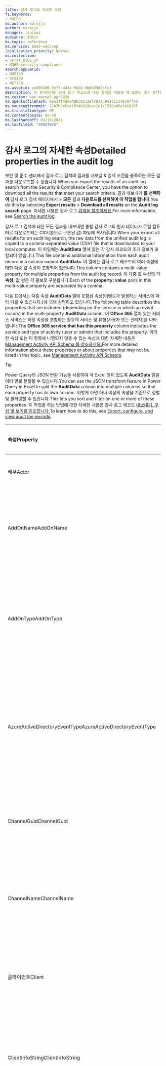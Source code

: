```yaml
---
title: 감사 로그의 자세한 속성
f1.keywords:
- NOCSH
ms.author: markjjo
author: markjjo
manager: laurawi
audience: Admin
ms.topic: reference
ms.service: O365-seccomp
localization_priority: Normal
ms.collection:
- Strat_O365_IP
- M365-security-compliance
search.appverid:
- MOE150
- BCS160
- MET150
ms.assetid: ce004100-9e7f-443e-942b-9b04098fcfc3
description: 이 문서에서는 감사 로그 레코드에 대한 결과를 내보낼 때 포함된 추가 Office 365 제공합니다.
ms.custom: seo-marvel-apr2020
ms.openlocfilehash: 69a34f4de948bc9533ef2872d94171134e50ffea
ms.sourcegitcommit: 27b2b2e5c41934b918cac2c171556c45e36661bf
ms.translationtype: MT
ms.contentlocale: ko-KR
ms.lasthandoff: 03/19/2021
ms.locfileid: "50927076"
---
```

# <a name="detailed-properties-in-the-audit-log"></a><span data-ttu-id="b3e05-103">감사 로그의 자세한 속성</span><span class="sxs-lookup"><span data-stu-id="b3e05-103">Detailed properties in the audit log</span></span>

<span data-ttu-id="b3e05-104">보안 및 준수 센터에서 감사 로그 검색의 결과를 내보낼 & 검색 조건을 충족하는 모든 결과를 다운로드할 수 있습니다.</span><span class="sxs-lookup"><span data-stu-id="b3e05-104">When you export the results of an audit log search from the Security & Compliance Center, you have the option to download all the results that meet your search criteria.</span></span> <span data-ttu-id="b3e05-105">결과 내보내기 **를 선택하여** 감사 로그 검색 페이지에서 \> **모든** 결과 **다운로드를 선택하여 이 작업을 합니다.**</span><span class="sxs-lookup"><span data-stu-id="b3e05-105">You do this by selecting **Export results** \> **Download all results** on the **Audit log search** page.</span></span> <span data-ttu-id="b3e05-106">자세한 내용은 감사 로그 [검색을 참조하세요.](search-the-audit-log-in-security-and-compliance.md)</span><span class="sxs-lookup"><span data-stu-id="b3e05-106">For more information, see [Search the audit log](search-the-audit-log-in-security-and-compliance.md).</span></span>
  
 <span data-ttu-id="b3e05-107">감사 로그 검색에 대한 모든 결과를 내보내면 통합 감사 로그의 원시 데이터가 로컬 컴퓨터로 다운로드되는 CSV(콤보로 구분된 값) 파일에 복사됩니다.</span><span class="sxs-lookup"><span data-stu-id="b3e05-107">When your export all results for an audit log search, the raw data from the unified audit log is copied to a comma-separated value (CSV) file that is downloaded to your local computer.</span></span> <span data-ttu-id="b3e05-108">이 파일에는 **AuditData** 열에 있는 각 감사 레코드의 추가 정보가 포함되어 있습니다.</span><span class="sxs-lookup"><span data-stu-id="b3e05-108">This file contains additional information from each audit record in a column named **AuditData**.</span></span> <span data-ttu-id="b3e05-109">이 열에는 감사 로그 레코드의 여러 속성에 대한 다중 값 속성이 포함되어 있습니다.</span><span class="sxs-lookup"><span data-stu-id="b3e05-109">This column contains a multi-value property for multiple properties from the audit log record.</span></span> <span data-ttu-id="b3e05-110">이 다중 값 속성의 각 **속성:** 값 쌍은 각 콤보로 구분됩니다.</span><span class="sxs-lookup"><span data-stu-id="b3e05-110">Each of the **property: value** pairs in this multi-value property are separated by a comma.</span></span> 
  
<span data-ttu-id="b3e05-111">다음 표에서는 다중 속성 **AuditData** 열에 포함된 속성(이벤트가 발생하는 서비스에 따라 다를 수 있습니다.)에 대해 설명하고 있습니다.</span><span class="sxs-lookup"><span data-stu-id="b3e05-111">The following table describes the properties that are included (depending on the service in which an event occurs) in the multi-property **AuditData** column.</span></span> <span data-ttu-id="b3e05-112">이 **Office 365** 열이 있는 서비스 서비스는 해당 속성을 포함하는 활동의 서비스 및 유형(사용자 또는 관리자)을 나타냅니다.</span><span class="sxs-lookup"><span data-stu-id="b3e05-112">The **Office 365 service that has this property** column indicates the service and type of activity (user or admin) that includes the property.</span></span> <span data-ttu-id="b3e05-113">이러한 속성 또는 이 항목에 나열되지 않을 수 있는 속성에 대한 자세한 내용은 [Management Activity API Schema 를 참조하세요.](/office/office-365-management-api/office-365-management-activity-api-schema)</span><span class="sxs-lookup"><span data-stu-id="b3e05-113">For more detailed information about these properties or about properties that may not be listed in this topic, see [Management Activity API Schema](/office/office-365-management-api/office-365-management-activity-api-schema).</span></span>
  
> [!TIP]
> <span data-ttu-id="b3e05-114">Power Query의 JSON 변환 기능을 사용하여 각 Excel 열이 있도록 **AuditData** 열을 여러 열로 분할할 수 있습니다.</span><span class="sxs-lookup"><span data-stu-id="b3e05-114">You can use the JSON transform feature in Power Query in Excel to split the **AuditData** column into multiple columns so that each property has its own column.</span></span> <span data-ttu-id="b3e05-115">이렇게 하면 하나 이상의 속성을 기준으로 정렬 및 필터링할 수 있습니다.</span><span class="sxs-lookup"><span data-stu-id="b3e05-115">This lets you sort and filter on one or more of these properties.</span></span> <span data-ttu-id="b3e05-116">이 작업을 하는 방법에 대한 자세한 내용은 감사 로그 레코드 [내보내기, 구성 및 보기를 참조합니다.](export-view-audit-log-records.md)</span><span class="sxs-lookup"><span data-stu-id="b3e05-116">To learn how to do this, see [Export, configure, and view audit log records](export-view-audit-log-records.md).</span></span> 
  
|<span data-ttu-id="b3e05-117">**속성**</span><span class="sxs-lookup"><span data-stu-id="b3e05-117">**Property**</span></span>|<span data-ttu-id="b3e05-118">**설명**</span><span class="sxs-lookup"><span data-stu-id="b3e05-118">**Description**</span></span>|<span data-ttu-id="b3e05-119">**Microsoft 365 있는 서비스**</span><span class="sxs-lookup"><span data-stu-id="b3e05-119">**Microsoft 365 service that has this property**</span></span>|
|:-----|:-----|:-----|
|<span data-ttu-id="b3e05-120">배우</span><span class="sxs-lookup"><span data-stu-id="b3e05-120">Actor</span></span>|<span data-ttu-id="b3e05-121">작업을 수행한 사용자 또는 서비스 계정입니다.</span><span class="sxs-lookup"><span data-stu-id="b3e05-121">The user or service account that performed the action.</span></span>|<span data-ttu-id="b3e05-122">Azure Active Directory</span><span class="sxs-lookup"><span data-stu-id="b3e05-122">Azure Active Directory</span></span>|
|<span data-ttu-id="b3e05-123">AddOnName</span><span class="sxs-lookup"><span data-stu-id="b3e05-123">AddOnName</span></span>|<span data-ttu-id="b3e05-124">팀에서 추가, 제거 또는 업데이트된 추가 기능의 이름입니다.</span><span class="sxs-lookup"><span data-stu-id="b3e05-124">The name of an add-on that was added, removed, or updated in a team.</span></span> <span data-ttu-id="b3e05-125">추가 기능의 유형은 Microsoft Teams, 연결선 또는 탭입니다.</span><span class="sxs-lookup"><span data-stu-id="b3e05-125">The type of add-ons in Microsoft Teams is a bot, a connector, or a tab.</span></span>|<span data-ttu-id="b3e05-126">Microsoft Teams</span><span class="sxs-lookup"><span data-stu-id="b3e05-126">Microsoft Teams</span></span>|
|<span data-ttu-id="b3e05-127">AddOnType</span><span class="sxs-lookup"><span data-stu-id="b3e05-127">AddOnType</span></span>|<span data-ttu-id="b3e05-128">팀에서 추가, 제거 또는 업데이트된 추가 기능의 유형입니다.</span><span class="sxs-lookup"><span data-stu-id="b3e05-128">The type of an add-on that was added, removed, or updated in a team.</span></span> <span data-ttu-id="b3e05-129">다음 값은 추가 기능의 유형을 나타냅니다.</span><span class="sxs-lookup"><span data-stu-id="b3e05-129">The following values indicate the type of add-on.</span></span>  <br/> <span data-ttu-id="b3e05-130">**1** - 봇을 나타냅니다.</span><span class="sxs-lookup"><span data-stu-id="b3e05-130">**1** - Indicates a bot.</span></span><br/> <span data-ttu-id="b3e05-131">**2** - 커넥터를 나타냅니다.</span><span class="sxs-lookup"><span data-stu-id="b3e05-131">**2** - Indicates a connector.</span></span><br/> <span data-ttu-id="b3e05-132">**3** - 탭을 나타냅니다.</span><span class="sxs-lookup"><span data-stu-id="b3e05-132">**3** - Indicates a tab.</span></span>|<span data-ttu-id="b3e05-133">Microsoft Teams</span><span class="sxs-lookup"><span data-stu-id="b3e05-133">Microsoft Teams</span></span>|
|<span data-ttu-id="b3e05-134">AzureActiveDirectoryEventType</span><span class="sxs-lookup"><span data-stu-id="b3e05-134">AzureActiveDirectoryEventType</span></span>|<span data-ttu-id="b3e05-135">이벤트의 Azure Active Directory 형식입니다.</span><span class="sxs-lookup"><span data-stu-id="b3e05-135">The type of Azure Active Directory event.</span></span> <span data-ttu-id="b3e05-136">다음 값은 이벤트 유형을 나타냅니다.</span><span class="sxs-lookup"><span data-stu-id="b3e05-136">The following values indicate the type of event.</span></span>  <br/> <span data-ttu-id="b3e05-137">**0** - 계정 로그인 이벤트를 나타냅니다.</span><span class="sxs-lookup"><span data-stu-id="b3e05-137">**0** - Indicates an account login event.</span></span><br/> <span data-ttu-id="b3e05-138">**1** - Azure 응용 프로그램 보안 이벤트를 나타냅니다.</span><span class="sxs-lookup"><span data-stu-id="b3e05-138">**1** - Indicates an Azure application security event.</span></span>|<span data-ttu-id="b3e05-139">Azure Active Directory</span><span class="sxs-lookup"><span data-stu-id="b3e05-139">Azure Active Directory</span></span>|
|<span data-ttu-id="b3e05-140">ChannelGuid</span><span class="sxs-lookup"><span data-stu-id="b3e05-140">ChannelGuid</span></span>|<span data-ttu-id="b3e05-141">채널의 Microsoft Teams ID입니다.</span><span class="sxs-lookup"><span data-stu-id="b3e05-141">The ID of a Microsoft Teams channel.</span></span> <span data-ttu-id="b3e05-142">채널이 있는 팀은 **TeamName** 및 **TeamGuid** 속성으로 식별됩니다.</span><span class="sxs-lookup"><span data-stu-id="b3e05-142">The team that the channel is located in is identified by the **TeamName** and **TeamGuid** properties.</span></span>|<span data-ttu-id="b3e05-143">Microsoft Teams</span><span class="sxs-lookup"><span data-stu-id="b3e05-143">Microsoft Teams</span></span>|
|<span data-ttu-id="b3e05-144">ChannelName</span><span class="sxs-lookup"><span data-stu-id="b3e05-144">ChannelName</span></span>|<span data-ttu-id="b3e05-145">채널의 Microsoft Teams 이름입니다.</span><span class="sxs-lookup"><span data-stu-id="b3e05-145">The name of a Microsoft Teams channel.</span></span> <span data-ttu-id="b3e05-146">채널이 있는 팀은 **TeamName** 및 **TeamGuid** 속성으로 식별됩니다.</span><span class="sxs-lookup"><span data-stu-id="b3e05-146">The team that the channel is located in is identified by the **TeamName** and **TeamGuid** properties.</span></span>|<span data-ttu-id="b3e05-147">Microsoft Teams</span><span class="sxs-lookup"><span data-stu-id="b3e05-147">Microsoft Teams</span></span>|
|<span data-ttu-id="b3e05-148">클라이언트</span><span class="sxs-lookup"><span data-stu-id="b3e05-148">Client</span></span>|<span data-ttu-id="b3e05-149">로그인 이벤트에 사용되는 클라이언트 장치, 장치 OS 및 장치 브라우저(예: Nokia Lumia 920) Windows Phone 8; IE Mobile 11).</span><span class="sxs-lookup"><span data-stu-id="b3e05-149">The client device, the device OS, and the device browser used for the login event (for example, Nokia Lumia 920; Windows Phone 8; IE Mobile 11).</span></span>|<span data-ttu-id="b3e05-150">Azure Active Directory</span><span class="sxs-lookup"><span data-stu-id="b3e05-150">Azure Active Directory</span></span>|
|<span data-ttu-id="b3e05-151">ClientInfoString</span><span class="sxs-lookup"><span data-stu-id="b3e05-151">ClientInfoString</span></span>|<span data-ttu-id="b3e05-152">브라우저 버전, Outlook 및 모바일 장치 정보와 같은 작업을 수행하는 데 사용된 전자 메일 클라이언트에 대한 정보</span><span class="sxs-lookup"><span data-stu-id="b3e05-152">Information about the email client that was used to perform the operation, such as a browser version, Outlook version, and mobile device information</span></span>|<span data-ttu-id="b3e05-153">Exchange(사서함 활동)</span><span class="sxs-lookup"><span data-stu-id="b3e05-153">Exchange (mailbox activity)</span></span>|
|<span data-ttu-id="b3e05-154">ClientIP</span><span class="sxs-lookup"><span data-stu-id="b3e05-154">ClientIP</span></span>|<span data-ttu-id="b3e05-155">활동이 기록될 때 사용된 장치의 IP 주소입니다.</span><span class="sxs-lookup"><span data-stu-id="b3e05-155">The IP address of the device that was used when the activity was logged.</span></span> <span data-ttu-id="b3e05-156">IP 주소는 IPv4 또는 IPv6 주소 형식으로 표시됩니다.</span><span class="sxs-lookup"><span data-stu-id="b3e05-156">The IP address is displayed in either an IPv4 or IPv6 address format.</span></span><br/><br/> <span data-ttu-id="b3e05-157">일부 서비스의 경우 이 속성에 표시되는 값은 사용자를 대신하여 서비스에 호출하는 신뢰할 수 있는 응용 프로그램(예: 웹용 Office 앱)의 IP 주소가 될 수 있으며 활동을 수행한 사용자가 사용한 장치의 IP 주소가 아될 수 있습니다.</span><span class="sxs-lookup"><span data-stu-id="b3e05-157">For some services, the value displayed in this property might be the IP address for a trusted application (for example, Office on the web apps) calling into the service on behalf of a user and not the IP address of the device used by person who performed the activity.</span></span> <br/><br/><span data-ttu-id="b3e05-158">또한 Azure Active Directory 이벤트에 대한 관리자 활동(또는 시스템 계정에서 수행한 활동)의 경우 IP 주소가 기록되지 않습니다. ClientIP 속성의 값은 `null` 입니다.</span><span class="sxs-lookup"><span data-stu-id="b3e05-158">Also, for admin activity (or activity performed by a system account) for Azure Active Directory-related events, the IP address isn't logged and the value for the ClientIP property is `null`.</span></span> |<span data-ttu-id="b3e05-159">Azure Active Directory, Exchange, SharePoint</span><span class="sxs-lookup"><span data-stu-id="b3e05-159">Azure Active Directory, Exchange, SharePoint</span></span>|
|<span data-ttu-id="b3e05-160">CreationTime</span><span class="sxs-lookup"><span data-stu-id="b3e05-160">CreationTime</span></span>|<span data-ttu-id="b3e05-161">사용자가 활동을 수행한 UTC(협정 세계시)의 날짜 및 시간입니다.</span><span class="sxs-lookup"><span data-stu-id="b3e05-161">The date and time in Coordinated Universal Time (UTC) when the user performed the activity.</span></span>|<span data-ttu-id="b3e05-162">모두</span><span class="sxs-lookup"><span data-stu-id="b3e05-162">All</span></span>|
|<span data-ttu-id="b3e05-163">DestinationFileExtension</span><span class="sxs-lookup"><span data-stu-id="b3e05-163">DestinationFileExtension</span></span>|<span data-ttu-id="b3e05-164">복사되거나 이동된 파일의 파일 확장명입니다.</span><span class="sxs-lookup"><span data-stu-id="b3e05-164">The file extension of a file that is copied or moved.</span></span> <span data-ttu-id="b3e05-165">이 속성은 FileCopied 및 FileMoved 사용자 활동에만 표시됩니다.</span><span class="sxs-lookup"><span data-stu-id="b3e05-165">This property is displayed only for the FileCopied and FileMoved user activities.</span></span>|<span data-ttu-id="b3e05-166">SharePoint</span><span class="sxs-lookup"><span data-stu-id="b3e05-166">SharePoint</span></span>|
|<span data-ttu-id="b3e05-167">DestinationFileName</span><span class="sxs-lookup"><span data-stu-id="b3e05-167">DestinationFileName</span></span>|<span data-ttu-id="b3e05-168">파일의 이름이 복사되거나 이동됩니다.</span><span class="sxs-lookup"><span data-stu-id="b3e05-168">The name of the file is copied or moved.</span></span> <span data-ttu-id="b3e05-169">이 속성은 FileCopied 및 FileMoved 작업에만 표시됩니다.</span><span class="sxs-lookup"><span data-stu-id="b3e05-169">This property is displayed only for the FileCopied and FileMoved actions.</span></span>|<span data-ttu-id="b3e05-170">SharePoint</span><span class="sxs-lookup"><span data-stu-id="b3e05-170">SharePoint</span></span>|
|<span data-ttu-id="b3e05-171">DestinationRelativeUrl</span><span class="sxs-lookup"><span data-stu-id="b3e05-171">DestinationRelativeUrl</span></span>|<span data-ttu-id="b3e05-172">파일을 복사하거나 이동할 대상 폴더의 URL입니다.</span><span class="sxs-lookup"><span data-stu-id="b3e05-172">The URL of the destination folder where a file is copied or moved.</span></span> <span data-ttu-id="b3e05-173">**SiteURL,** **DestinationRelativeURL** 및 **DestinationFileName** 속성 값의 조합은 **복사된** 파일의 전체 경로 이름인 ObjectID 속성 값과 동일합니다.</span><span class="sxs-lookup"><span data-stu-id="b3e05-173">The combination of the values for the **SiteURL**, the **DestinationRelativeURL**, and the **DestinationFileName** property is the same as the value for the **ObjectID** property, which is the full path name for the file that was copied.</span></span> <span data-ttu-id="b3e05-174">이 속성은 FileCopied 및 FileMoved 사용자 활동에만 표시됩니다.</span><span class="sxs-lookup"><span data-stu-id="b3e05-174">This property is displayed only for the FileCopied and FileMoved user activities.</span></span>|<span data-ttu-id="b3e05-175">SharePoint</span><span class="sxs-lookup"><span data-stu-id="b3e05-175">SharePoint</span></span>|
|<span data-ttu-id="b3e05-176">EventSource</span><span class="sxs-lookup"><span data-stu-id="b3e05-176">EventSource</span></span>|<span data-ttu-id="b3e05-177">이벤트가 발생한 이벤트가 SharePoint.</span><span class="sxs-lookup"><span data-stu-id="b3e05-177">Identifies that an event occurred in SharePoint.</span></span> <span data-ttu-id="b3e05-178">가능한 값은 **SharePoint** **및 ObjectModel입니다.**</span><span class="sxs-lookup"><span data-stu-id="b3e05-178">Possible values are **SharePoint** and **ObjectModel**.</span></span>|<span data-ttu-id="b3e05-179">SharePoint</span><span class="sxs-lookup"><span data-stu-id="b3e05-179">SharePoint</span></span>|
|<span data-ttu-id="b3e05-180">ExternalAccess</span><span class="sxs-lookup"><span data-stu-id="b3e05-180">ExternalAccess</span></span>|<span data-ttu-id="b3e05-181">Exchange 활동의 경우 조직의 사용자, Microsoft 데이터 센터 직원 또는 데이터 센터 서비스 계정 또는 위임된 관리자가 cmdlet을 실행할지 여부를 지정합니다.</span><span class="sxs-lookup"><span data-stu-id="b3e05-181">For Exchange admin activity, specifies whether the cmdlet was run by a user in your organization, by Microsoft datacenter personnel or a datacenter service account, or by a delegated administrator.</span></span> <span data-ttu-id="b3e05-182">False **값은** cmdlet이 조직의 누군가가 실행했다는 것을 나타냅니다.</span><span class="sxs-lookup"><span data-stu-id="b3e05-182">The value **False** indicates that the cmdlet was run by someone in your organization.</span></span> <span data-ttu-id="b3e05-183">True **값은** 데이터 센터 직원, 데이터 센터 서비스 계정 또는 위임된 관리자가 cmdlet을 실행한 것입니다.</span><span class="sxs-lookup"><span data-stu-id="b3e05-183">The value **True** indicates that the cmdlet was run by datacenter personnel, a datacenter service account, or a delegated administrator.</span></span>  <br/> <span data-ttu-id="b3e05-184">Exchange 활동의 경우 조직 외부의 사용자가 사서함에 액세스할지 여부를 지정합니다.</span><span class="sxs-lookup"><span data-stu-id="b3e05-184">For Exchange mailbox activity, specifies whether a mailbox was accessed by a user outside your organization.</span></span>|<span data-ttu-id="b3e05-185">Exchange</span><span class="sxs-lookup"><span data-stu-id="b3e05-185">Exchange</span></span>|
|<span data-ttu-id="b3e05-186">ExtendedProperties</span><span class="sxs-lookup"><span data-stu-id="b3e05-186">ExtendedProperties</span></span>|<span data-ttu-id="b3e05-187">이벤트에 대한 확장 Azure Active Directory.</span><span class="sxs-lookup"><span data-stu-id="b3e05-187">The extended properties for an Azure Active Directory event.</span></span>|<span data-ttu-id="b3e05-188">Azure Active Directory</span><span class="sxs-lookup"><span data-stu-id="b3e05-188">Azure Active Directory</span></span>|
|<span data-ttu-id="b3e05-189">ID</span><span class="sxs-lookup"><span data-stu-id="b3e05-189">ID</span></span>|<span data-ttu-id="b3e05-190">보고서 항목의 ID입니다.</span><span class="sxs-lookup"><span data-stu-id="b3e05-190">The ID of the report entry.</span></span> <span data-ttu-id="b3e05-191">ID는 보고서 항목을 고유하게 식별합니다.</span><span class="sxs-lookup"><span data-stu-id="b3e05-191">The ID uniquely identifies the report entry.</span></span>|<span data-ttu-id="b3e05-192">모두</span><span class="sxs-lookup"><span data-stu-id="b3e05-192">All</span></span>|
|<span data-ttu-id="b3e05-193">InternalLogonType</span><span class="sxs-lookup"><span data-stu-id="b3e05-193">InternalLogonType</span></span>|<span data-ttu-id="b3e05-194">내부용으로 예약되어 있습니다.</span><span class="sxs-lookup"><span data-stu-id="b3e05-194">Reserved for internal use.</span></span>|<span data-ttu-id="b3e05-195">Exchange(사서함 활동)</span><span class="sxs-lookup"><span data-stu-id="b3e05-195">Exchange (mailbox activity)</span></span>|
|<span data-ttu-id="b3e05-196">ItemType</span><span class="sxs-lookup"><span data-stu-id="b3e05-196">ItemType</span></span>|<span data-ttu-id="b3e05-197">액세스하거나 수정한 개체의 형식입니다.</span><span class="sxs-lookup"><span data-stu-id="b3e05-197">The type of object that was accessed or modified.</span></span> <span data-ttu-id="b3e05-198">가능한 값은 **File,** **Folder,** **Web,** **Site,** **Tenant** 및 **DocumentLibrary입니다.**</span><span class="sxs-lookup"><span data-stu-id="b3e05-198">Possible values include **File**, **Folder**, **Web**, **Site**, **Tenant**, and **DocumentLibrary**.</span></span>|<span data-ttu-id="b3e05-199">SharePoint</span><span class="sxs-lookup"><span data-stu-id="b3e05-199">SharePoint</span></span>|
|<span data-ttu-id="b3e05-200">LoginStatus</span><span class="sxs-lookup"><span data-stu-id="b3e05-200">LoginStatus</span></span>|<span data-ttu-id="b3e05-201">발생한 로그인 실패를 식별합니다.</span><span class="sxs-lookup"><span data-stu-id="b3e05-201">Identifies login failures that might have occurred.</span></span>|<span data-ttu-id="b3e05-202">Azure Active Directory</span><span class="sxs-lookup"><span data-stu-id="b3e05-202">Azure Active Directory</span></span>|
|<span data-ttu-id="b3e05-203">LogonType</span><span class="sxs-lookup"><span data-stu-id="b3e05-203">LogonType</span></span>|<span data-ttu-id="b3e05-204">사서함 액세스 유형입니다.</span><span class="sxs-lookup"><span data-stu-id="b3e05-204">The type of mailbox access.</span></span> <span data-ttu-id="b3e05-205">다음 값은 사서함에 액세스한 사용자의 유형을 나타냅니다.</span><span class="sxs-lookup"><span data-stu-id="b3e05-205">The following values indicate the type of user who accessed the mailbox.</span></span>  <br/><br/> <span data-ttu-id="b3e05-206">**0** - 사서함 소유자를 나타냅니다.</span><span class="sxs-lookup"><span data-stu-id="b3e05-206">**0** - Indicates a mailbox owner.</span></span><br/> <span data-ttu-id="b3e05-207">**1** - 관리자를 나타냅니다.</span><span class="sxs-lookup"><span data-stu-id="b3e05-207">**1** - Indicates an administrator.</span></span><br/> <span data-ttu-id="b3e05-208">**2** - 대리인을 나타냅니다.</span><span class="sxs-lookup"><span data-stu-id="b3e05-208">**2** - Indicates a delegate.</span></span> <br/><span data-ttu-id="b3e05-209">**3** - Microsoft 데이터 센터의 전송 서비스를 나타냅니다.</span><span class="sxs-lookup"><span data-stu-id="b3e05-209">**3** - Indicates the transport service in the Microsoft datacenter.</span></span><br/> <span data-ttu-id="b3e05-210">**4** - Microsoft 데이터 센터의 서비스 계정을 나타냅니다.</span><span class="sxs-lookup"><span data-stu-id="b3e05-210">**4** - Indicates a   service account in the Microsoft datacenter.</span></span> <br/><span data-ttu-id="b3e05-211">**6** - 위임된 관리자를 나타냅니다.</span><span class="sxs-lookup"><span data-stu-id="b3e05-211">**6** - Indicates a delegated administrator.</span></span>|<span data-ttu-id="b3e05-212">Exchange(사서함 활동)</span><span class="sxs-lookup"><span data-stu-id="b3e05-212">Exchange (mailbox activity)</span></span>|
|<span data-ttu-id="b3e05-213">MailboxGuid</span><span class="sxs-lookup"><span data-stu-id="b3e05-213">MailboxGuid</span></span>|<span data-ttu-id="b3e05-214">액세스 Exchange 사서함의 GUID입니다.</span><span class="sxs-lookup"><span data-stu-id="b3e05-214">The Exchange GUID of the mailbox that was accessed.</span></span>|<span data-ttu-id="b3e05-215">Exchange(사서함 활동)</span><span class="sxs-lookup"><span data-stu-id="b3e05-215">Exchange (mailbox activity)</span></span>|
|<span data-ttu-id="b3e05-216">MailboxOwnerUPN</span><span class="sxs-lookup"><span data-stu-id="b3e05-216">MailboxOwnerUPN</span></span>|<span data-ttu-id="b3e05-217">액세스한 사서함을 소유한 사람의 전자 메일 주소입니다.</span><span class="sxs-lookup"><span data-stu-id="b3e05-217">The email address of the person who owns the mailbox that was accessed.</span></span>|<span data-ttu-id="b3e05-218">Exchange(사서함 활동)</span><span class="sxs-lookup"><span data-stu-id="b3e05-218">Exchange (mailbox activity)</span></span>|
|<span data-ttu-id="b3e05-219">구성원</span><span class="sxs-lookup"><span data-stu-id="b3e05-219">Members</span></span>|<span data-ttu-id="b3e05-220">팀에서 추가되거나 제거된 사용자를 나열합니다.</span><span class="sxs-lookup"><span data-stu-id="b3e05-220">Lists the users that have been added or removed from a team.</span></span> <span data-ttu-id="b3e05-221">다음 값은 사용자에게 할당된 역할 유형을 나타냅니다.</span><span class="sxs-lookup"><span data-stu-id="b3e05-221">The following values indicate the Role type assigned to the user.</span></span>  <br/><br/> <span data-ttu-id="b3e05-222">**1** - 소유자 역할을 나타냅니다.</span><span class="sxs-lookup"><span data-stu-id="b3e05-222">**1** - Indicates  the Owner role.</span></span><br/> <span data-ttu-id="b3e05-223">**2** - 구성원 역할을 나타냅니다.</span><span class="sxs-lookup"><span data-stu-id="b3e05-223">**2** - Indicates the Member role.</span></span><br/> <span data-ttu-id="b3e05-224">**3** - 게스트 역할을 나타냅니다.</span><span class="sxs-lookup"><span data-stu-id="b3e05-224">**3** - Indicates the Guest role.</span></span> <br/><br/><span data-ttu-id="b3e05-225">구성원 속성에는 조직의 이름 및 구성원의 전자 메일 주소도 포함됩니다.</span><span class="sxs-lookup"><span data-stu-id="b3e05-225">The Members property also includes the name of your organization, and the member's email address.</span></span>|<span data-ttu-id="b3e05-226">Microsoft Teams</span><span class="sxs-lookup"><span data-stu-id="b3e05-226">Microsoft Teams</span></span>|
|<span data-ttu-id="b3e05-227">ModifiedProperties(Name, NewValue, OldValue)</span><span class="sxs-lookup"><span data-stu-id="b3e05-227">ModifiedProperties (Name, NewValue, OldValue)</span></span>|<span data-ttu-id="b3e05-228">이 속성은 사이트 또는 사이트 모음 관리자 그룹의 구성원으로 사용자를 추가하는 등의 관리 이벤트에 포함됩니다.</span><span class="sxs-lookup"><span data-stu-id="b3e05-228">The property is included for admin events, such as adding a user as a member of a site or a site collection admin group.</span></span> <span data-ttu-id="b3e05-229">속성에는 수정된 속성의 이름(예: 사이트 관리 그룹)의 새 값(예: 사이트 관리자로 추가된 사용자) 및 수정된 개체의 이전 값이 포함됩니다.</span><span class="sxs-lookup"><span data-stu-id="b3e05-229">The property includes the name of the property that was modified (for example, the Site Admin group) the new value of the modified property (such the user who was added as a site admin, and the previous value of the modified object.</span></span>|<span data-ttu-id="b3e05-230">모두(관리자 활동)</span><span class="sxs-lookup"><span data-stu-id="b3e05-230">All (admin activity)</span></span>|
|<span data-ttu-id="b3e05-231">ObjectId</span><span class="sxs-lookup"><span data-stu-id="b3e05-231">ObjectId</span></span>|<span data-ttu-id="b3e05-232">관리자 Exchange 로깅의 경우 cmdlet에서 수정한 개체의 이름입니다.</span><span class="sxs-lookup"><span data-stu-id="b3e05-232">For Exchange admin audit logging, the name of the object that was modified by the cmdlet.</span></span>  <br/> <span data-ttu-id="b3e05-233">SharePoint 작업의 경우 사용자가 액세스한 파일 또는 폴더의 전체 URL 경로 이름입니다.</span><span class="sxs-lookup"><span data-stu-id="b3e05-233">For SharePoint activity, the full URL path name of the file or folder accessed by a user.</span></span>  <br/> <span data-ttu-id="b3e05-234">Azure AD 활동의 경우 수정된 사용자 계정의 이름입니다.</span><span class="sxs-lookup"><span data-stu-id="b3e05-234">For Azure AD activity, the name of the user account that was modified.</span></span>|<span data-ttu-id="b3e05-235">모두</span><span class="sxs-lookup"><span data-stu-id="b3e05-235">All</span></span>|
|<span data-ttu-id="b3e05-236">작업</span><span class="sxs-lookup"><span data-stu-id="b3e05-236">Operation</span></span>|<span data-ttu-id="b3e05-237">사용자 또는 관리자 활동의 이름입니다.</span><span class="sxs-lookup"><span data-stu-id="b3e05-237">The name of the user or admin activity.</span></span> <span data-ttu-id="b3e05-238">이 속성의 값은 활동 드롭다운 목록에서 선택한 **값에** 해당합니다.</span><span class="sxs-lookup"><span data-stu-id="b3e05-238">The value of this property corresponds to the value that was selected in the **Activities** drop down list.</span></span> <span data-ttu-id="b3e05-239">모든 **활동에 대한 결과** 표시를 선택한 경우 보고서에는 모든 서비스에 대한 모든 사용자 및 관리자 활동에 대한 항목이 포함됩니다.</span><span class="sxs-lookup"><span data-stu-id="b3e05-239">If **Show results for all activities** was selected, the report will included entries for all user and admin activities for all services.</span></span> <span data-ttu-id="b3e05-240">감사 로그에 기록되는 작업/활동에 대한 설명은 감사 로그의 감사 로그 검색에서 감사된 활동 [탭을 Office 365.](search-the-audit-log-in-security-and-compliance.md) </span><span class="sxs-lookup"><span data-stu-id="b3e05-240">For a description of the operations/activities that are logged in the audit log, see the **Audited activities** tab in [Search the audit log in the Office 365](search-the-audit-log-in-security-and-compliance.md).</span></span>  <br/> <span data-ttu-id="b3e05-241">Exchange 활동의 경우 이 속성은 실행된 cmdlet의 이름을 식별합니다.</span><span class="sxs-lookup"><span data-stu-id="b3e05-241">For Exchange admin activity, this property identifies the name of the cmdlet that was run.</span></span>|<span data-ttu-id="b3e05-242">모두</span><span class="sxs-lookup"><span data-stu-id="b3e05-242">All</span></span>|
|<span data-ttu-id="b3e05-243">OrganizationId</span><span class="sxs-lookup"><span data-stu-id="b3e05-243">OrganizationId</span></span>|<span data-ttu-id="b3e05-244">조직의 GUID입니다.</span><span class="sxs-lookup"><span data-stu-id="b3e05-244">The GUID for your organization.</span></span>|<span data-ttu-id="b3e05-245">모두</span><span class="sxs-lookup"><span data-stu-id="b3e05-245">All</span></span>|
|<span data-ttu-id="b3e05-246">경로</span><span class="sxs-lookup"><span data-stu-id="b3e05-246">Path</span></span>|<span data-ttu-id="b3e05-247">액세스한 메시지가 있는 사서함 폴더의 이름입니다.</span><span class="sxs-lookup"><span data-stu-id="b3e05-247">The name of the mailbox folder where the message that was accessed is located.</span></span> <span data-ttu-id="b3e05-248">또한 이 속성은 메시지가 만들어지거나 복사/이동되는 폴더를 식별합니다.</span><span class="sxs-lookup"><span data-stu-id="b3e05-248">This property also identifies the folder a where a message is created in or copied/moved to.</span></span>|<span data-ttu-id="b3e05-249">Exchange(사서함 활동)</span><span class="sxs-lookup"><span data-stu-id="b3e05-249">Exchange (mailbox activity)</span></span>|
|<span data-ttu-id="b3e05-250">매개 변수</span><span class="sxs-lookup"><span data-stu-id="b3e05-250">Parameters</span></span>|<span data-ttu-id="b3e05-251">관리자 Exchange 작업의 경우 Operation 속성에서 식별된 cmdlet과 함께 사용된 모든 매개 변수의 이름과 값입니다.</span><span class="sxs-lookup"><span data-stu-id="b3e05-251">For Exchange admin activity, the name and value for all parameters that were used with the cmdlet that is identified in the Operation property.</span></span>|<span data-ttu-id="b3e05-252">Exchange(관리자 활동)</span><span class="sxs-lookup"><span data-stu-id="b3e05-252">Exchange (admin activity)</span></span>|
|<span data-ttu-id="b3e05-253">RecordType</span><span class="sxs-lookup"><span data-stu-id="b3e05-253">RecordType</span></span>|<span data-ttu-id="b3e05-254">레코드가 나타내는 작업의 유형입니다.</span><span class="sxs-lookup"><span data-stu-id="b3e05-254">The type of operation indicated by the record.</span></span> <span data-ttu-id="b3e05-255">이 속성은 작업이 트리거된 서비스 또는 기능을 나타냅니다.</span><span class="sxs-lookup"><span data-stu-id="b3e05-255">This property indicates the service or feature that the operation was triggered in.</span></span> <span data-ttu-id="b3e05-256">레코드 유형 목록 및 해당 ENUM 값(감사 레코드의 **RecordType** 속성에 표시되는 값)은 감사 로그 레코드 [형식 을 참조하세요.](/office/office-365-management-api/office-365-management-activity-api-schema#auditlogrecordtype)</span><span class="sxs-lookup"><span data-stu-id="b3e05-256">For a list of record types and their corresponding ENUM value (which is the value displayed in the **RecordType** property in an audit record), see [Audit log record type](/office/office-365-management-api/office-365-management-activity-api-schema#auditlogrecordtype).</span></span>| 
|<span data-ttu-id="b3e05-257">ResultStatus</span><span class="sxs-lookup"><span data-stu-id="b3e05-257">ResultStatus</span></span>|<span data-ttu-id="b3e05-258">**Operation** 속성에 지정된 작업이 성공적이지 여부를 나타냅니다.</span><span class="sxs-lookup"><span data-stu-id="b3e05-258">Indicates whether the action (specified in the **Operation** property) was successful or not.</span></span>  <br/> <span data-ttu-id="b3e05-259">Exchange 활동의 경우 값은 **True(성공)** 또는 False(실패)입니다. </span><span class="sxs-lookup"><span data-stu-id="b3e05-259">For Exchange admin activity, the value is either **True** (successful) or **False** (failed).</span></span>|<span data-ttu-id="b3e05-260">모두</span><span class="sxs-lookup"><span data-stu-id="b3e05-260">All</span></span>  <br/>|
|<span data-ttu-id="b3e05-261">SecurityComplianceCenterEventType</span><span class="sxs-lookup"><span data-stu-id="b3e05-261">SecurityComplianceCenterEventType</span></span>|<span data-ttu-id="b3e05-262">활동이 보안 및 준수 센터 & 나타냅니다.</span><span class="sxs-lookup"><span data-stu-id="b3e05-262">Indicates that the activity was a Security & Compliance Center event.</span></span> <span data-ttu-id="b3e05-263">모든 보안 & 준수 센터 활동의 값은 **0입니다.**</span><span class="sxs-lookup"><span data-stu-id="b3e05-263">All Security & Compliance Center activities will have a value of **0** for this property.</span></span>|<span data-ttu-id="b3e05-264">보안 및 준수 센터</span><span class="sxs-lookup"><span data-stu-id="b3e05-264">Security & Compliance Center</span></span>|
|<span data-ttu-id="b3e05-265">SharingType</span><span class="sxs-lookup"><span data-stu-id="b3e05-265">SharingType</span></span>|<span data-ttu-id="b3e05-266">리소스가 공유된 사용자에게 할당된 공유 권한의 유형입니다.</span><span class="sxs-lookup"><span data-stu-id="b3e05-266">The type of sharing permissions that was assigned to the user that the resource was shared with.</span></span> <span data-ttu-id="b3e05-267">이 사용자는 **UserSharedWith 속성에서 식별됩니다.**</span><span class="sxs-lookup"><span data-stu-id="b3e05-267">This user is identified in the **UserSharedWith** property.</span></span>|<span data-ttu-id="b3e05-268">SharePoint</span><span class="sxs-lookup"><span data-stu-id="b3e05-268">SharePoint</span></span>|
|<span data-ttu-id="b3e05-269">사이트</span><span class="sxs-lookup"><span data-stu-id="b3e05-269">Site</span></span>|<span data-ttu-id="b3e05-270">사용자가 액세스한 파일 또는 폴더가 있는 사이트의 GUID입니다.</span><span class="sxs-lookup"><span data-stu-id="b3e05-270">The GUID of the site where the file or folder accessed by the user is located.</span></span>|<span data-ttu-id="b3e05-271">SharePoint</span><span class="sxs-lookup"><span data-stu-id="b3e05-271">SharePoint</span></span>|
|<span data-ttu-id="b3e05-272">SiteUrl</span><span class="sxs-lookup"><span data-stu-id="b3e05-272">SiteUrl</span></span>|<span data-ttu-id="b3e05-273">사용자가 액세스한 파일 또는 폴더가 있는 사이트의 URL입니다.</span><span class="sxs-lookup"><span data-stu-id="b3e05-273">The URL of the site where the file or folder accessed by the user is located.</span></span>|<span data-ttu-id="b3e05-274">SharePoint</span><span class="sxs-lookup"><span data-stu-id="b3e05-274">SharePoint</span></span>|
|<span data-ttu-id="b3e05-275">SourceFileExtension</span><span class="sxs-lookup"><span data-stu-id="b3e05-275">SourceFileExtension</span></span>|<span data-ttu-id="b3e05-276">사용자가 액세스한 파일의 파일 확장명입니다.</span><span class="sxs-lookup"><span data-stu-id="b3e05-276">The file extension of the file that was accessed by the user.</span></span> <span data-ttu-id="b3e05-277">액세스한 개체가 폴더인 경우 이 속성은 비어 있습니다.</span><span class="sxs-lookup"><span data-stu-id="b3e05-277">This property is blank if the object that was accessed is a folder.</span></span>|<span data-ttu-id="b3e05-278">SharePoint</span><span class="sxs-lookup"><span data-stu-id="b3e05-278">SharePoint</span></span>|
|<span data-ttu-id="b3e05-279">SourceFileName</span><span class="sxs-lookup"><span data-stu-id="b3e05-279">SourceFileName</span></span>|<span data-ttu-id="b3e05-280">사용자가 액세스한 파일 또는 폴더의 이름입니다.</span><span class="sxs-lookup"><span data-stu-id="b3e05-280">The name of the file or folder accessed by the user.</span></span>|<span data-ttu-id="b3e05-281">SharePoint</span><span class="sxs-lookup"><span data-stu-id="b3e05-281">SharePoint</span></span>|
|<span data-ttu-id="b3e05-282">SourceRelativeUrl</span><span class="sxs-lookup"><span data-stu-id="b3e05-282">SourceRelativeUrl</span></span>|<span data-ttu-id="b3e05-283">사용자가 액세스한 파일이 들어 있는 폴더의 URL입니다.</span><span class="sxs-lookup"><span data-stu-id="b3e05-283">The URL of the folder that contains the file accessed by the user.</span></span> <span data-ttu-id="b3e05-284">**SiteURL,** **SourceRelativeURL** 및 **SourceFileName** 속성 값의 조합은 **ObjectID** 속성 값과 동일하며, 이는 사용자가 액세스하는 파일의 전체 경로 이름입니다.</span><span class="sxs-lookup"><span data-stu-id="b3e05-284">The combination of the values for the **SiteURL**, the **SourceRelativeURL**, and the **SourceFileName** property is the same as the value for the **ObjectID** property, which is the full path name for the file accessed by the user.</span></span>|<span data-ttu-id="b3e05-285">SharePoint</span><span class="sxs-lookup"><span data-stu-id="b3e05-285">SharePoint</span></span>|
|<span data-ttu-id="b3e05-286">제목</span><span class="sxs-lookup"><span data-stu-id="b3e05-286">Subject</span></span>|<span data-ttu-id="b3e05-287">액세스한 메시지의 제목 줄입니다.</span><span class="sxs-lookup"><span data-stu-id="b3e05-287">The subject line of the message that was accessed.</span></span>|<span data-ttu-id="b3e05-288">Exchange(사서함 활동)</span><span class="sxs-lookup"><span data-stu-id="b3e05-288">Exchange (mailbox activity)</span></span>|
|<span data-ttu-id="b3e05-289">TabType</span><span class="sxs-lookup"><span data-stu-id="b3e05-289">TabType</span></span>| <span data-ttu-id="b3e05-290">팀에서 추가, 제거 또는 업데이트된 탭 유형입니다.</span><span class="sxs-lookup"><span data-stu-id="b3e05-290">The type of tab added, removed, or updated in a team.</span></span> <span data-ttu-id="b3e05-291">이 속성에 사용할 수 있는 값은 다음입니다.</span><span class="sxs-lookup"><span data-stu-id="b3e05-291">The possible values for this property are:</span></span>  <br/><br/> <span data-ttu-id="b3e05-292">**Excel 핀** - Excel 탭입니다.</span><span class="sxs-lookup"><span data-stu-id="b3e05-292">**Excel pin** - An Excel tab.</span></span>  <br/> <span data-ttu-id="b3e05-293">**확장** - 모든 타사 및 타사 앱 클래스 일정, VSTS 및 양식과 같은 형식입니다.</span><span class="sxs-lookup"><span data-stu-id="b3e05-293">**Extension** - All first-party and third-party apps; such as Class Schedule, VSTS, and Forms.</span></span>  <br/> <span data-ttu-id="b3e05-294">**참고** - OneNote 탭입니다.</span><span class="sxs-lookup"><span data-stu-id="b3e05-294">**Notes** - OneNote tab.</span></span>  <br/> <span data-ttu-id="b3e05-295">**Pdfpin** - PDF 탭입니다.</span><span class="sxs-lookup"><span data-stu-id="b3e05-295">**Pdfpin** - A PDF tab.</span></span>  <br/> <span data-ttu-id="b3e05-296">**Powerbi** - Power BI 탭입니다.</span><span class="sxs-lookup"><span data-stu-id="b3e05-296">**Powerbi** - A Power BI tab.</span></span>  <br/> <span data-ttu-id="b3e05-297">**Powerpointpin** - PowerPoint 탭.</span><span class="sxs-lookup"><span data-stu-id="b3e05-297">**Powerpointpin** - A PowerPoint tab.</span></span>  <br/> <span data-ttu-id="b3e05-298">**Sharepointfiles** - SharePoint 탭.</span><span class="sxs-lookup"><span data-stu-id="b3e05-298">**Sharepointfiles** - A SharePoint tab.</span></span>  <br/> <span data-ttu-id="b3e05-299">**웹 페이지** - 고정된 웹 사이트 탭.</span><span class="sxs-lookup"><span data-stu-id="b3e05-299">**Webpage** - A pinned website tab.</span></span>  <br/> <span data-ttu-id="b3e05-300">**Wiki-tab** - Wiki 탭.</span><span class="sxs-lookup"><span data-stu-id="b3e05-300">**Wiki-tab** - A wiki tab.</span></span>  <br/> <span data-ttu-id="b3e05-301">**Wordpin** - Word 탭</span><span class="sxs-lookup"><span data-stu-id="b3e05-301">**Wordpin** - A Word tab.</span></span>|<span data-ttu-id="b3e05-302">Microsoft Teams</span><span class="sxs-lookup"><span data-stu-id="b3e05-302">Microsoft Teams</span></span>|
|<span data-ttu-id="b3e05-303">대상</span><span class="sxs-lookup"><span data-stu-id="b3e05-303">Target</span></span>|<span data-ttu-id="b3e05-304">**Operation** 속성에서 식별된 작업이 수행된 사용자입니다.</span><span class="sxs-lookup"><span data-stu-id="b3e05-304">The user that the action (identified in the **Operation** property) was performed on.</span></span> <span data-ttu-id="b3e05-305">예를 들어 게스트 사용자가 SharePoint 또는 Microsoft 팀에 추가된 경우 해당 사용자가 이 속성에 나열됩니다.</span><span class="sxs-lookup"><span data-stu-id="b3e05-305">For example, if a guest user is added to SharePoint or a Microsoft Team, that user would be listed in this property.</span></span>|<span data-ttu-id="b3e05-306">Azure Active Directory</span><span class="sxs-lookup"><span data-stu-id="b3e05-306">Azure Active Directory</span></span>|
|<span data-ttu-id="b3e05-307">TeamGuid</span><span class="sxs-lookup"><span data-stu-id="b3e05-307">TeamGuid</span></span>|<span data-ttu-id="b3e05-308">2013에 있는 팀의 Microsoft Teams.</span><span class="sxs-lookup"><span data-stu-id="b3e05-308">The ID of a team in Microsoft Teams.</span></span>|<span data-ttu-id="b3e05-309">Microsoft Teams</span><span class="sxs-lookup"><span data-stu-id="b3e05-309">Microsoft Teams</span></span>|
|<span data-ttu-id="b3e05-310">TeamName</span><span class="sxs-lookup"><span data-stu-id="b3e05-310">TeamName</span></span>|<span data-ttu-id="b3e05-311">팀의 이름입니다Microsoft Teams.</span><span class="sxs-lookup"><span data-stu-id="b3e05-311">The name of a team in Microsoft Teams.</span></span>|<span data-ttu-id="b3e05-312">Microsoft Teams</span><span class="sxs-lookup"><span data-stu-id="b3e05-312">Microsoft Teams</span></span>|
|<span data-ttu-id="b3e05-313">UserAgent</span><span class="sxs-lookup"><span data-stu-id="b3e05-313">UserAgent</span></span>|<span data-ttu-id="b3e05-314">사용자의 브라우저에 대한 정보입니다.</span><span class="sxs-lookup"><span data-stu-id="b3e05-314">Information about the user's browser.</span></span> <span data-ttu-id="b3e05-315">이 정보는 브라우저에서 제공됩니다.</span><span class="sxs-lookup"><span data-stu-id="b3e05-315">This information is provided by the browser.</span></span>|<span data-ttu-id="b3e05-316">SharePoint</span><span class="sxs-lookup"><span data-stu-id="b3e05-316">SharePoint</span></span>|
|<span data-ttu-id="b3e05-317">UserDomain</span><span class="sxs-lookup"><span data-stu-id="b3e05-317">UserDomain</span></span>|<span data-ttu-id="b3e05-318">작업을 수행한 사용자(배우)의 테넌트 조직에 대한 ID 정보입니다.</span><span class="sxs-lookup"><span data-stu-id="b3e05-318">Identity information about the tenant organization of the user (actor) who performed the action.</span></span>|<span data-ttu-id="b3e05-319">Azure Active Directory</span><span class="sxs-lookup"><span data-stu-id="b3e05-319">Azure Active Directory</span></span>|
|<span data-ttu-id="b3e05-320">UserId</span><span class="sxs-lookup"><span data-stu-id="b3e05-320">UserId</span></span>|<span data-ttu-id="b3e05-321">Operation 속성에 지정된 작업을 수행한 사용자로 인해 레코드가 기록됩니다. </span><span class="sxs-lookup"><span data-stu-id="b3e05-321">The user who performed the action (specified in the **Operation** property) that resulted in the record being logged.</span></span> <span data-ttu-id="b3e05-322">시스템 계정(예: SHAREPOINT\system 또는 NT AUTHORITY\SYSTEM)에서 수행한 활동에 대한 감사 레코드도 감사 로그에 포함됩니다.</span><span class="sxs-lookup"><span data-stu-id="b3e05-322">Audit records for activity performed by system accounts (such as SHAREPOINT\system or NT AUTHORITY\SYSTEM) are also included in the audit log.</span></span> <span data-ttu-id="b3e05-323">UserId 속성에 대한 또 다른 일반적인 값은 app@sharepoint.</span><span class="sxs-lookup"><span data-stu-id="b3e05-323">Another common value for the UserId property is app@sharepoint.</span></span> <span data-ttu-id="b3e05-324">이는 활동을 수행한 "사용자"가 사용자SharePoint 관리자 또는 서비스를 대신하여 조직 전체의 작업(예: SharePoint 사이트 또는 OneDrive 계정 검색)을 수행하는 데 필요한 권한이 있는 응용 프로그램입니다.</span><span class="sxs-lookup"><span data-stu-id="b3e05-324">This indicates that the "user" who performed the activity was an application that has the necessary permissions in SharePoint to perform organization-wide actions (such as search a SharePoint site or OneDrive account) on behalf of a user, admin, or service.</span></span> <span data-ttu-id="b3e05-325">자세한 재용은 감사 레코드의 [앱\@sharepoint 사용자를 확인하세요](search-the-audit-log-in-security-and-compliance.md#the-appsharepoint-user-in-audit-records).</span><span class="sxs-lookup"><span data-stu-id="b3e05-325">For more information, see [The app\@sharepoint user in audit records](search-the-audit-log-in-security-and-compliance.md#the-appsharepoint-user-in-audit-records).</span></span> |<span data-ttu-id="b3e05-326">모두</span><span class="sxs-lookup"><span data-stu-id="b3e05-326">All</span></span>|
|<span data-ttu-id="b3e05-327">UserKey</span><span class="sxs-lookup"><span data-stu-id="b3e05-327">UserKey</span></span>|<span data-ttu-id="b3e05-328">**UserID** 속성에 식별된 사용자의 대체 ID입니다.</span><span class="sxs-lookup"><span data-stu-id="b3e05-328">An alternative ID for the user identified in the **UserID** property.</span></span> <span data-ttu-id="b3e05-329">예를 들어 이 속성은 사용자가 이 속성에 있는 사용자가 수행한 이벤트에 대한 PASSPORT PUID(고유 ID)로 SharePoint.</span><span class="sxs-lookup"><span data-stu-id="b3e05-329">For example, this property is populated with the passport unique ID (PUID) for events performed by users in SharePoint.</span></span> <span data-ttu-id="b3e05-330">또한 이 속성은 시스템 계정이 수행한 다른 서비스 및 이벤트에서 발생하는 이벤트에 대한 **UserID** 속성과 동일한 값을 지정할 수도 있습니다.</span><span class="sxs-lookup"><span data-stu-id="b3e05-330">This property also might specify the same value as the **UserID** property for events occurring in other services and events performed by system accounts.</span></span>|<span data-ttu-id="b3e05-331">모두</span><span class="sxs-lookup"><span data-stu-id="b3e05-331">All</span></span>|
|<span data-ttu-id="b3e05-332">UserSharedWith</span><span class="sxs-lookup"><span data-stu-id="b3e05-332">UserSharedWith</span></span>|<span data-ttu-id="b3e05-333">리소스를 공유한 사용자입니다.</span><span class="sxs-lookup"><span data-stu-id="b3e05-333">The user that a resource was shared with.</span></span> <span data-ttu-id="b3e05-334">Operation 속성 값이 **SharingSet인** 경우 이 **속성이 포함됩니다.**</span><span class="sxs-lookup"><span data-stu-id="b3e05-334">This property is included if the value for the **Operation** property is **SharingSet**.</span></span> <span data-ttu-id="b3e05-335">이 사용자는 보고서의 **공유한** 항목 열에도 나열됩니다.</span><span class="sxs-lookup"><span data-stu-id="b3e05-335">This user is also listed in the **Shared with** column in the report.</span></span>|<span data-ttu-id="b3e05-336">SharePoint</span><span class="sxs-lookup"><span data-stu-id="b3e05-336">SharePoint</span></span>|
|<span data-ttu-id="b3e05-337">UserType</span><span class="sxs-lookup"><span data-stu-id="b3e05-337">UserType</span></span>|<span data-ttu-id="b3e05-338">작업을 수행한 사용자 유형입니다.</span><span class="sxs-lookup"><span data-stu-id="b3e05-338">The type of user that performed the operation.</span></span> <span data-ttu-id="b3e05-339">다음 값은 사용자 유형을 나타냅니다.</span><span class="sxs-lookup"><span data-stu-id="b3e05-339">The following values indicate the user type.</span></span> <br/> <br/> <span data-ttu-id="b3e05-340">**0** - 일반 사용자.</span><span class="sxs-lookup"><span data-stu-id="b3e05-340">**0** - A regular user.</span></span> <br/><span data-ttu-id="b3e05-341">**2** - 조직에 있는 Microsoft 365. <sup>1</sup></span><span class="sxs-lookup"><span data-stu-id="b3e05-341">**2** - An administrator in your Microsoft 365 organization.<sup>1</sup></span></span> <br/><span data-ttu-id="b3e05-342">**3** - Microsoft 데이터 센터 관리자 또는 데이터 센터 시스템 계정.</span><span class="sxs-lookup"><span data-stu-id="b3e05-342">**3** - A Microsoft datacenter administrator or datacenter system account.</span></span> <br/><span data-ttu-id="b3e05-343">**4** - 시스템 계정.</span><span class="sxs-lookup"><span data-stu-id="b3e05-343">**4** - A system account.</span></span> <br/><span data-ttu-id="b3e05-344">**5** - 응용 프로그램.</span><span class="sxs-lookup"><span data-stu-id="b3e05-344">**5** - An application.</span></span> <br/><span data-ttu-id="b3e05-345">**6** - 서비스 보안 주체.</span><span class="sxs-lookup"><span data-stu-id="b3e05-345">**6** - A service principal.</span></span><br/><span data-ttu-id="b3e05-346">**7** - 사용자 지정 정책.</span><span class="sxs-lookup"><span data-stu-id="b3e05-346">**7** - A custom policy.</span></span><br/><span data-ttu-id="b3e05-347">**8** - 시스템 정책.</span><span class="sxs-lookup"><span data-stu-id="b3e05-347">**8** - A system policy.</span></span>|<span data-ttu-id="b3e05-348">모두</span><span class="sxs-lookup"><span data-stu-id="b3e05-348">All</span></span>|
|<span data-ttu-id="b3e05-349">Version</span><span class="sxs-lookup"><span data-stu-id="b3e05-349">Version</span></span>|<span data-ttu-id="b3e05-350">기록된 활동의 버전 **번호(Operation** 속성으로 식별)를 나타냅니다.</span><span class="sxs-lookup"><span data-stu-id="b3e05-350">Indicates the version number of the activity (identified by the **Operation** property) that's logged.</span></span>|<span data-ttu-id="b3e05-351">모두</span><span class="sxs-lookup"><span data-stu-id="b3e05-351">All</span></span>|
|<span data-ttu-id="b3e05-352">워크로드</span><span class="sxs-lookup"><span data-stu-id="b3e05-352">Workload</span></span>|<span data-ttu-id="b3e05-353">활동이 Microsoft 365 서비스입니다.</span><span class="sxs-lookup"><span data-stu-id="b3e05-353">The Microsoft 365 service where the activity occurred.</span></span>|<span data-ttu-id="b3e05-354">모두</span><span class="sxs-lookup"><span data-stu-id="b3e05-354">All</span></span>|
||||

> [!NOTE]
><span data-ttu-id="b3e05-355"><sup>1</sup> Azure Active Directory 관련 이벤트의 경우 관리자의 값은 감사 레코드에 사용되지 않습니다.</span><span class="sxs-lookup"><span data-stu-id="b3e05-355"><sup>1</sup> For Azure Active Directory-related events, the value for an administrator isn't used in an audit record.</span></span> <span data-ttu-id="b3e05-356">관리자가 수행한 활동에 대한 감사 레코드는 일반 사용자(예: **UserType: 0)가** 활동을 수행한 것으로 표시됩니다.</span><span class="sxs-lookup"><span data-stu-id="b3e05-356">Audit records for activities performed by administrators will indicate that a regular user (for example, **UserType: 0**) performed the activity.</span></span> <span data-ttu-id="b3e05-357">**UserID** 속성은 활동을 수행한 사용자(일반 사용자 또는 관리자)를 식별합니다.</span><span class="sxs-lookup"><span data-stu-id="b3e05-357">The **UserID** property will identify the person (regular user or administrator) who performed the activity.</span></span><br/>

<span data-ttu-id="b3e05-358">위에서 설명한 속성은 특정 이벤트의 세부 정보를 볼 때 **추가** 정보를 클릭할 때도 표시됩니다.</span><span class="sxs-lookup"><span data-stu-id="b3e05-358">The properties described above are also displayed when you click **More information** when viewing the details of a specific event.</span></span>
  
![감사 로그 이벤트 레코드의 자세한 속성을 보려면 추가 정보를 클릭합니다.](../media/6df582ae-d339-4735-b1a6-80914fb77a08.png)